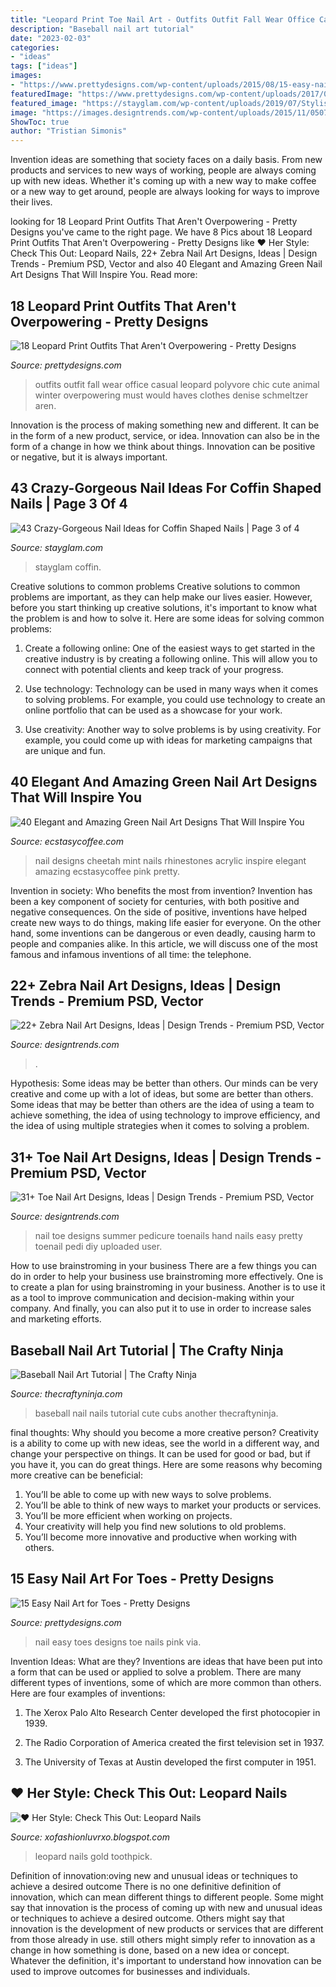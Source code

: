 ```yaml
---
title: "Leopard Print Toe Nail Art - Outfits Outfit Fall Wear Office Casual Leopard Polyvore Chic Cute Animal Winter Overpowering Must Would Haves Clothes Denise Schmeltzer Aren"
description: "Baseball nail art tutorial"
date: "2023-02-03"
categories:
- "ideas"
tags: ["ideas"]
images:
- "https://www.prettydesigns.com/wp-content/uploads/2015/08/15-easy-nail-art-for-toes7.jpg"
featuredImage: "https://www.prettydesigns.com/wp-content/uploads/2017/01/18-leopard-print-outfits-that-arent-overpowering.jpg"
featured_image: "https://stayglam.com/wp-content/uploads/2019/07/Stylish-Snake-Print-Nails.jpg"
image: "https://images.designtrends.com/wp-content/uploads/2015/11/05073201/Shape-Toe-Nail-Design.jpg"
ShowToc: true
author: "Tristian Simonis"
---
```



Invention ideas are something that society faces on a daily basis. From new products and services to new ways of working, people are always coming up with new ideas. Whether it's coming up with a new way to make coffee or a new way to get around, people are always looking for ways to improve their lives. 

	

		
looking for 18 Leopard Print Outfits That Aren&#039;t Overpowering - Pretty Designs you've came to the right page. We have 8 Pics about 18 Leopard Print Outfits That Aren&#039;t Overpowering - Pretty Designs like ♥ Her Style: Check This Out: Leopard Nails, 22+ Zebra Nail Art Designs, Ideas | Design Trends - Premium PSD, Vector and also 40 Elegant and Amazing Green Nail Art Designs That Will Inspire You. Read more:
		
    
## 18 Leopard Print Outfits That Aren&#039;t Overpowering - Pretty Designs

<img loading=lazy src="https://www.prettydesigns.com/wp-content/uploads/2017/01/18-leopard-print-outfits-that-arent-overpowering.jpg" onerror="this.onerror=null;this.src='https://tse1.mm.bing.net/th?id=OIP.T2QtcIfI_9uLE8wPI5I6iQHaLT&amp;pid=15.1';" alt="18 Leopard Print Outfits That Aren&#039;t Overpowering - Pretty Designs">

_Source: prettydesigns.com_

>outfits outfit fall wear office casual leopard polyvore chic cute animal winter overpowering must would haves clothes denise schmeltzer aren. 

	

Innovation is the process of making something new and different. It can be in the form of a new product, service, or idea. Innovation can also be in the form of a change in how we think about things. Innovation can be positive or negative, but it is always important.

    
## 43 Crazy-Gorgeous Nail Ideas For Coffin Shaped Nails | Page 3 Of 4

<img loading=lazy src="https://stayglam.com/wp-content/uploads/2019/07/Stylish-Snake-Print-Nails.jpg" onerror="this.onerror=null;this.src='https://tse1.mm.bing.net/th?id=OIP.QfO8ZVyQckYSdpFIr9g6UAHaHa&amp;pid=15.1';" alt="43 Crazy-Gorgeous Nail Ideas for Coffin Shaped Nails | Page 3 of 4">

_Source: stayglam.com_

>stayglam coffin. 

	

Creative solutions to common problems
Creative solutions to common problems are important, as they can help make our lives easier. However, before you start thinking up creative solutions, it's important to know what the problem is and how to solve it. Here are some ideas for solving common problems:
1. Create a following online: One of the easiest ways to get started in the creative industry is by creating a following online. This will allow you to connect with potential clients and keep track of your progress.

2. Use technology: Technology can be used in many ways when it comes to solving problems. For example, you could use technology to create an online portfolio that can be used as a showcase for your work.

3. Use creativity: Another way to solve problems is by using creativity. For example, you could come up with ideas for marketing campaigns that are unique and fun.

    
## 40 Elegant And Amazing Green Nail Art Designs That Will Inspire You

<img loading=lazy src="https://i2.wp.com/www.ecstasycoffee.com/wp-content/uploads/2016/08/Cute-Cheetah-Print-with-Mint-Color-and-Rhinestones-Nail-Art.jpg?resize=600%2C578" onerror="this.onerror=null;this.src='https://tse4.mm.bing.net/th?id=OIP.VXmnQHeonoqzQfpe-6mmeAHaHI&amp;pid=15.1';" alt="40 Elegant and Amazing Green Nail Art Designs That Will Inspire You">

_Source: ecstasycoffee.com_

>nail designs cheetah mint nails rhinestones acrylic inspire elegant amazing ecstasycoffee pink pretty. 

	

Invention in society: Who benefits the most from invention?
Invention has been a key component of society for centuries, with both positive and negative consequences. On the side of positive, inventions have helped create new ways to do things, making life easier for everyone. On the other hand, some inventions can be dangerous or even deadly, causing harm to people and companies alike. In this article, we will discuss one of the most famous and infamous inventions of all time: the telephone.

    
## 22+ Zebra Nail Art Designs, Ideas | Design Trends - Premium PSD, Vector

<img loading=lazy src="https://images.designtrends.com/wp-content/uploads/2015/10/06050603/De-Zebra-Nail-Design.jpg" onerror="this.onerror=null;this.src='https://tse2.mm.bing.net/th?id=OIP.ZihQtHZY6bRmcmkS-enMbAHaFj&amp;pid=15.1';" alt="22+ Zebra Nail Art Designs, Ideas | Design Trends - Premium PSD, Vector">

_Source: designtrends.com_

>. 

	

Hypothesis: Some ideas may be better than others.
Our minds can be very creative and come up with a lot of ideas, but some are better than others. Some ideas that may be better than others are the idea of using a team to achieve something, the idea of using technology to improve efficiency, and the idea of using multiple strategies when it comes to solving a problem.

    
## 31+ Toe Nail Art Designs, Ideas | Design Trends - Premium PSD, Vector

<img loading=lazy src="https://images.designtrends.com/wp-content/uploads/2015/11/05073201/Shape-Toe-Nail-Design.jpg" onerror="this.onerror=null;this.src='https://tse2.mm.bing.net/th?id=OIP.Z68RQLd2-wHfIDxMLaTeOgHaJ4&amp;pid=15.1';" alt="31+ Toe Nail Art Designs, Ideas | Design Trends - Premium PSD, Vector">

_Source: designtrends.com_

>nail toe designs summer pedicure toenails hand nails easy pretty toenail pedi diy uploaded user. 

	

How to use brainstroming in your business
There are a few things you can do in order to help your business use brainstroming more effectively. One is to create a plan for using brainstroming in your business. Another is to use it as a tool to improve communication and decision-making within your company. And finally, you can also put it to use in order to increase sales and marketing efforts.

    
## Baseball Nail Art Tutorial | The Crafty Ninja

<img loading=lazy src="http://www.thecraftyninja.com/wp-content/uploads/2014/04/red-white-blue-baseball-nails.jpg" onerror="this.onerror=null;this.src='https://tse1.mm.bing.net/th?id=OIP.X5bkX3SfYortbsC8exCrhgHaHa&amp;pid=15.1';" alt="Baseball Nail Art Tutorial | The Crafty Ninja">

_Source: thecraftyninja.com_

>baseball nail nails tutorial cute cubs another thecraftyninja. 

	

final thoughts: Why should you become a more creative person?
Creativity is a ability to come up with new ideas, see the world in a different way, and change your perspective on things. It can be used for good or bad, but if you have it, you can do great things. Here are some reasons why becoming more creative can be beneficial: 
1. You’ll be able to come up with new ways to solve problems. 
2. You’ll be able to think of new ways to market your products or services. 
3. You’ll be more efficient when working on projects. 
4. Your creativity will help you find new solutions to old problems. 
5. You’ll become more innovative and productive when working with others.

    
## 15 Easy Nail Art For Toes - Pretty Designs

<img loading=lazy src="https://www.prettydesigns.com/wp-content/uploads/2015/08/15-easy-nail-art-for-toes7.jpg" onerror="this.onerror=null;this.src='https://tse2.mm.bing.net/th?id=OIP.gn0AdH3ORaWjJ4SIlOyPWgHaJ3&amp;pid=15.1';" alt="15 Easy Nail Art for Toes - Pretty Designs">

_Source: prettydesigns.com_

>nail easy toes designs toe nails pink via. 

	

Invention Ideas: What are they?
Inventions are ideas that have been put into a form that can be used or applied to solve a problem. There are many different types of inventions, some of which are more common than others. Here are four examples of inventions:
1. The Xerox Palo Alto Research Center developed the first photocopier in 1939.

2. The Radio Corporation of America created the first television set in 1937.

3. The University of Texas at Austin developed the first computer in 1951.


    
## ♥ Her Style: Check This Out: Leopard Nails

<img loading=lazy src="http://1.bp.blogspot.com/-SXmm7ZmskGA/T06khxd1jII/AAAAAAAAAFk/nOT1H2PnFTE/s1600/leopard+nails+2.jpg" onerror="this.onerror=null;this.src='https://tse2.mm.bing.net/th?id=OIP.gFWsPF7bha6Q79JnwqwSEwHaGp&amp;pid=15.1';" alt="♥ Her Style: Check This Out: Leopard Nails">

_Source: xofashionluvrxo.blogspot.com_

>leopard nails gold toothpick. 

	

Definition of innovation:oving new and unusual ideas or techniques to achieve a desired outcome
There is no one definitive definition of innovation, which can mean different things to different people. Some might say that innovation is the process of coming up with new and unusual ideas or techniques to achieve a desired outcome. Others might say that innovation is the development of new products or services that are different from those already in use. still others might simply refer to innovation as a change in how something is done, based on a new idea or concept. Whatever the definition, it's important to understand how innovation can be used to improve outcomes for businesses and individuals.

